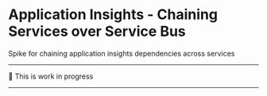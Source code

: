 # Application Insights - Chaining Services over Service Bus
Spike for chaining application insights dependencies across services

-----------------------

:loudspeaker: This is work in progress

-----------------------
